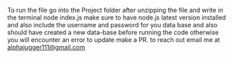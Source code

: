 To run the file go into the Project folder after unzipping the file and write in the terminal node index.js 
make sure to have node.js latest version installed and also include the username and password for you data base and also should have created a new data-base before running the code 
otherwise you will encounter an error
to update make a PR.
to reach out email me at
alphajugger111@gmail.com
